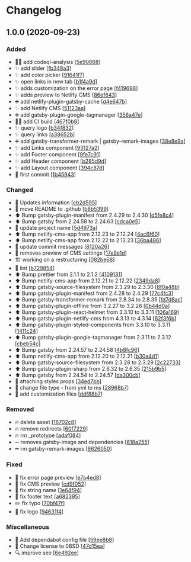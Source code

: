 # Changelog

<a name="1.0.0"></a>

## 1.0.0 (2020-09-23)

### Added

- 👷‍♂️ add codeql-analysis [[5e90868](https://github.com/marscollective/link-free/commit/5e908689cb3cd54168cc3b4bdc9e7adf660402d3)]
- ✨ add slider [[fb348a3](https://github.com/marscollective/link-free/commit/fb348a3ba544d02bf893a046c365a608697b8f3f)]
- ✨ add color picker [[91641f7](https://github.com/marscollective/link-free/commit/91641f7806bac7b207ea57a1d20f472e24a5f94a)]
- ✨ open links in new tab [[b1f4a9d](https://github.com/marscollective/link-free/commit/b1f4a9d86e80ef4091c612b2056b417c37850301)]
- ✨ adds customization on the error page [[f419698](https://github.com/marscollective/link-free/commit/f41969835b37de635997451425a833bdbb246c39)]
- ✨ adds preview to Netlify CMS [[86ef643](https://github.com/marscollective/link-free/commit/86ef643666bd17585b8ebc5e728eb7c31ebfa6cd)]
- ➕ add netlify-plugin-gatsby-cache [[d4e647b](https://github.com/marscollective/link-free/commit/d4e647b9f410e0fd93a62d461f6a39dc6521e370)]
- ✨ add Netlify CMS [[51123aa](https://github.com/marscollective/link-free/commit/51123aaa2f6d4dfdb30eeb84d78084e8ac1de43f)]
- ➕ add gatsby-plugin-google-tagmanager [[356a47e](https://github.com/marscollective/link-free/commit/356a47e8bcf577168a8b753cdc55828dd98063a7)]
- 👷‍♂️ add CI build [[467f0b8](https://github.com/marscollective/link-free/commit/467f0b8cdf6085ef192e3cd6e2ded54796b945a4)]
- ✨ query logo [[b34f832](https://github.com/marscollective/link-free/commit/b34f8320144fa6fa96325277a1f7a533481d68f0)]
- ✨ query links [[a38652b](https://github.com/marscollective/link-free/commit/a38652b0e90700365a5d89ef8ee2e0d88e042231)]
- ➕ add gatsby-transformer-remark | gatsby-remark-images [[38e8e9a](https://github.com/marscollective/link-free/commit/38e8e9af376de9c1901c32ebd0bbfc1a017ae2e8)]
- ✨ add Links component [[93127a2](https://github.com/marscollective/link-free/commit/93127a23d964a3cafcf053ca2e07f9dd15f2d122)]
- ✨ add Footer component [[9fe7c91](https://github.com/marscollective/link-free/commit/9fe7c916a14de1c398b0104f23c329c3c5d77e71)]
- ✨ add Header component [[b285d9d](https://github.com/marscollective/link-free/commit/b285d9dc074e60c3e044cedfdd4cf5b2288b661a)]
- ✨ add Layout component [[394c87d](https://github.com/marscollective/link-free/commit/394c87d970783eba0092d1d9d4cf6a9b2d0aa21e)]
- 🎉 first commit [[1b45943](https://github.com/marscollective/link-free/commit/1b45943e0fc16f9c58b3fb4e0ab96ade4115003a)]

### Changed

- 💬 Updates information [[cb2d595](https://github.com/marscollective/link-free/commit/cb2d595e56b92dbc8b9349d63533cab8b6da7dbc)]
- 🚚 move README to .github [[b8b5399](https://github.com/marscollective/link-free/commit/b8b539921a565c996b24eba5a4241a813a4860e9)]
- ⬆️ Bump gatsby-plugin-manifest from 2.4.29 to 2.4.30 [[d5fe8c4](https://github.com/marscollective/link-free/commit/d5fe8c4dce4d78b391b5712ba5d5f22c9d382b7a)]
- ⬆️ Bump gatsby from 2.24.58 to 2.24.63 [[cdca0e5](https://github.com/marscollective/link-free/commit/cdca0e5be0ff16c33fbb7d6183dd338c543c9184)]
- 🔧 update project name [[5d4973a](https://github.com/marscollective/link-free/commit/5d4973ac8a1e3443033d2794c5f56c07cb3231ee)]
- ⬆️ Bump netlify-cms-app from 2.12.23 to 2.12.24 [[4ac6f60](https://github.com/marscollective/link-free/commit/4ac6f606b5e05d7842ab1f63a5f8821f92efb2a4)]
- ⬆️ Bump netlify-cms-app from 2.12.22 to 2.12.23 [[36ba486](https://github.com/marscollective/link-free/commit/36ba4868850e4c5dfabefd042c9f9a944991937c)]
- 🔧 update commit messages [[8120a26](https://github.com/marscollective/link-free/commit/8120a266635b7a9eb6b4d4917ae1b4d69d1a1196)]
- 🔧 removes preview of CMS settings [[17e9e1d](https://github.com/marscollective/link-free/commit/17e9e1d1ed6589a44be49e0eaf34df9b16fa0cf6)]
- 🏗️ working on a restructuring [[082be68](https://github.com/marscollective/link-free/commit/082be6854d05038ef12206c92dc975854e94da70)]
- 🎨 lint [[b729854](https://github.com/marscollective/link-free/commit/b729854220ff871f72ac82e33c1e47bd06ded332)]
- ⬆️ Bump prettier from 2.1.1 to 2.1.2 [[4109131](https://github.com/marscollective/link-free/commit/4109131d6fd9d408c6ef917a260dc09673be8d24)]
- ⬆️ Bump netlify-cms-app from 2.12.21 to 2.12.22 [[2349da8](https://github.com/marscollective/link-free/commit/2349da8dd94040a51dfaf6f2da9af202c006e513)]
- ⬆️ Bump gatsby-source-filesystem from 2.3.29 to 2.3.30 [[8f0a48b](https://github.com/marscollective/link-free/commit/8f0a48bf72988c1137b75a317ff0b37ba4e9ca50)]
- ⬆️ Bump gatsby-plugin-manifest from 2.4.28 to 2.4.29 [[77c4fc3](https://github.com/marscollective/link-free/commit/77c4fc35382e5aa07c3a1469ddc5e6377e63a03f)]
- ⬆️ Bump gatsby-transformer-remark from 2.8.34 to 2.8.35 [[fd7d8ac](https://github.com/marscollective/link-free/commit/fd7d8acaee590f41dc2eeb45eb0c7c1f6235ad95)]
- ⬆️ Bump gatsby-plugin-offline from 3.2.27 to 3.2.28 [[0b44d0a](https://github.com/marscollective/link-free/commit/0b44d0ab81496cd4d009b3356b4993c749724d60)]
- ⬆️ Bump gatsby-plugin-react-helmet from 3.3.10 to 3.3.11 [[106a169](https://github.com/marscollective/link-free/commit/106a16975377209ef5549506351d913c98f76c41)]
- ⬆️ Bump gatsby-plugin-netlify-cms from 4.3.13 to 4.3.14 [[82f3f6b](https://github.com/marscollective/link-free/commit/82f3f6befecd0e4b490de9765395a1a2e7da71db)]
- ⬆️ Bump gatsby-plugin-styled-components from 3.3.10 to 3.3.11 [[1411c24](https://github.com/marscollective/link-free/commit/1411c24f93cdaafd4680fe766e0113e91620175e)]
- ⬆️ Bump gatsby-plugin-google-tagmanager from 2.3.11 to 2.3.12 [[cbeb54c](https://github.com/marscollective/link-free/commit/cbeb54c5428777eaff055bd6209a39ac793f998b)]
- ⬆️ Bump gatsby from 2.24.57 to 2.24.58 [[4b8fc96](https://github.com/marscollective/link-free/commit/4b8fc96d5d1d79b0722f68506978dded962f1e26)]
- ⬆️ Bump netlify-cms-app from 2.12.20 to 2.12.21 [[b30a4d1](https://github.com/marscollective/link-free/commit/b30a4d144f72e58803162a5f13087158af5f0fd1)]
- ⬆️ Bump gatsby-source-filesystem from 2.3.28 to 2.3.29 [[2c22733](https://github.com/marscollective/link-free/commit/2c227335709f491d3839bd881ae7510ed3c5089c)]
- ⬆️ Bump gatsby-plugin-sharp from 2.6.32 to 2.6.35 [[215b9b5](https://github.com/marscollective/link-free/commit/215b9b5f763dfb99876c81f41c25b08619068431)]
- ⬆️ Bump gatsby from 2.24.54 to 2.24.57 [[da300cb](https://github.com/marscollective/link-free/commit/da300cb610ead2a3673034ba143a85e8e135e988)]
- 💄 attaching styles props [[34ed7bb](https://github.com/marscollective/link-free/commit/34ed7bb057fe87c063f70d55339e6692cf16bf48)]
- 🚚 change file type - from yml to ms [[28968b7](https://github.com/marscollective/link-free/commit/28968b7c9796a446c1d460e59a847a15840f6ed4)]
- 🔧 add customization files [[ddf88b7](https://github.com/marscollective/link-free/commit/ddf88b7267f2c9b658507a54c487e1194f017a63)]

### Removed

- 🔥 delete asset [[16702c8](https://github.com/marscollective/link-free/commit/16702c8048715372aeacb95e6e20a108e719e995)]
- 🔥 remove redirects [[60f7229](https://github.com/marscollective/link-free/commit/60f72291a78893b55d5d4b8b59d75b690291a74e)]
- 🔥 rm \_prototype [[adaf084](https://github.com/marscollective/link-free/commit/adaf084f05f79a379119aa61dc94f2b77a0fa7d5)]
- ➖ removes gatsby-image and dependencies [[618a255](https://github.com/marscollective/link-free/commit/618a2555eaea125cec2d1313fdf59ffec949e224)]
- ➖ rm gatsby-remark-images [[9626050](https://github.com/marscollective/link-free/commit/9626050bd49b6a0564a98651c24daaebdc2e0339)]

### Fixed

- 🐛 fix error page preview [[e7b4ed8](https://github.com/marscollective/link-free/commit/e7b4ed883d9648cf14b473e064b3d5c89a71dd95)]
- 🐛 fix CMS preview [[cd9f052](https://github.com/marscollective/link-free/commit/cd9f052a9a07514ea0a5ecddd4a23de9e1cf4c73)]
- 🐛 fix string name [[1e64f94](https://github.com/marscollective/link-free/commit/1e64f9474626624e9175c771b0f0314ba8de1def)]
- 🐛 fix footer text [[a682395](https://github.com/marscollective/link-free/commit/a682395368667cc9b18e7a584655194d685cd9f9)]
- ✏️ fix typo [[70bf47f](https://github.com/marscollective/link-free/commit/70bf47f4e37d37ca8fd7c470c21413c8ac771b36)]
- 🐛 fix logo [[94631f4](https://github.com/marscollective/link-free/commit/94631f4f6020b286042b9f64dd0560ad74d2bbcb)]

### Miscellaneous

- 👷 Add dependabot config file [[59ee8b8](https://github.com/marscollective/link-free/commit/59ee8b8409cccc1e7fce9662f2d462ab2d236868)]
- 📄 Change license to 0BSD [[47d15ea](https://github.com/marscollective/link-free/commit/47d15eaa6a8062a5d2f31ef16a52d9a92bf1241d)]
- 🔍 improve seo [[6e492ee](https://github.com/marscollective/link-free/commit/6e492ee8bf625c42062852f69158a9a85d5d0f62)]
